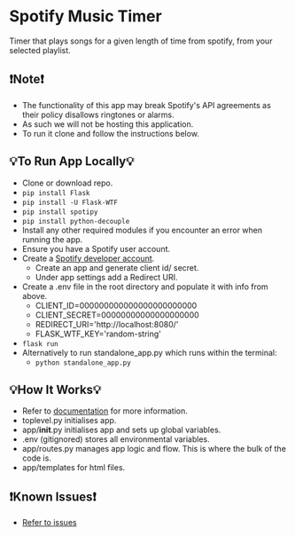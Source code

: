 # Spotify Music Timer
Timer that plays songs for a given length of time from spotify, from your selected playlist.

## ❗Note❗
- The functionality of this app may break Spotify's API agreements as their policy disallows ringtones or alarms.
- As such we will not be hosting this application.
- To run it clone and follow the instructions below.

## 💡To Run App Locally💡
- Clone or download repo.
- ```pip install Flask```
- ```pip install -U Flask-WTF```
- ```pip install spotipy```
- ```pip install python-decouple```
- Install any other required modules if you encounter an error when running the app.
- Ensure you have a Spotify user account.
- Create a [Spotify developer account](https://developer.spotify.com/dashboard/applications).
  - Create an app and generate client id/ secret.
  - Under app settings add a Redirect URI.
- Create a .env file in the root directory and populate it with info from above.
  - CLIENT_ID=000000000000000000000000
  - CLIENT_SECRET=00000000000000000000
  - REDIRECT_URI='http://localhost:8080/'
  - FLASK_WTF_KEY='random-string'
- ```flask run```
- Alternatively to run standalone_app.py which runs within the terminal:
  -  ```python standalone_app.py```

## 💡How It Works💡
- Refer to [documentation](https://github.com/Alex-Draper/SpotifyMusicTimer/tree/dev/documentation/design) for more information.
- toplevel.py initialises app.
- app/__init__.py initialises app and sets up global variables.
- .env (gitignored) stores all environmental variables.
- app/routes.py manages app logic and flow. This is where the bulk of the code is.
- app/templates for html files.

## ❗Known Issues❗
- [Refer to issues](https://github.com/Alex-Draper/SpotifyMusicTimer/issues)
